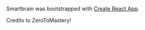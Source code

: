Smartbrain was bootstrapped with [Create React App](https://github.com/facebook/create-react-app).

Credits to ZeroToMastery!


